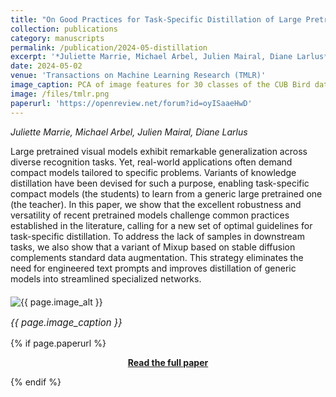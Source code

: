 ```yaml
---
title: "On Good Practices for Task-Specific Distillation of Large Pretrained Visual Models"
collection: publications
category: manuscripts
permalink: /publication/2024-05-distillation
excerpt: '*Juliette Marrie, Michael Arbel, Julien Mairal, Diane Larlus*<br><br>This paper delineates good practices for leveraging current large pretrained visual models to train a small model on a specific task.'
date: 2024-05-02
venue: 'Transactions on Machine Learning Research (TMLR)'
image_caption: PCA of image features for 30 classes of the CUB Bird dataset. Distilling a large pretrained teacher (top, left) to train a small task-specific student model (top, right) results in a better clustering of the representations compared to simply finetuning the student on the task (bottom, right). Distillation can be improved by using a Mixup-inspired class-agnostic data augmentation based on Stable Diffusion (grey features in teacher plot).
image: /files/tmlr.png
paperurl: 'https://openreview.net/forum?id=oyISaaeHwD'
---
```


*Juliette Marrie, Michael Arbel, Julien Mairal, Diane Larlus*

Large pretrained visual models exhibit remarkable generalization across diverse recognition tasks. Yet, real-world applications often demand compact models tailored to specific problems. Variants of knowledge distillation have been devised for such a purpose, enabling task-specific compact models (the students) to learn from a generic large pretrained one (the teacher). In this paper, we show that the excellent robustness and versatility of recent pretrained models challenge common practices established in the literature, calling for a new set of optimal guidelines for task-specific distillation. To address the lack of samples in downstream tasks, we also show that a variant of Mixup based on stable diffusion complements standard data augmentation. This strategy eliminates the need for engineered text prompts and improves distillation of generic models into streamlined specialized networks.

<div style="text-align: left; margin-top: 20px;">
  <img src="{{ page.image }}" alt="{{ page.image_alt }}" style="max-width: 100%;">
  <p style="font-size: 15px; font-style: italic;">{{ page.image_caption }}</p>
</div>

{% if page.paperurl %}
  <p style="text-align: center;"><strong><a href="{{ page.paperurl }}" target="_blank">Read the full paper</a></strong></p>
{% endif %}
